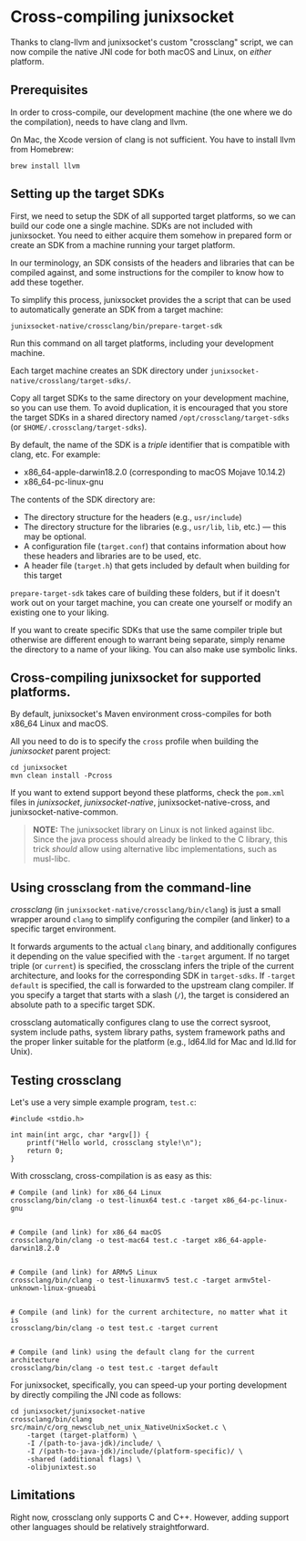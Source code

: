 # Cross-compiling junixsocket

Thanks to clang-llvm and junixsocket's custom "crossclang" script, we can now compile the native
JNI code for both macOS and Linux, on _either_ platform.

## Prerequisites

In order to cross-compile, our development machine (the one where we do the compilation), needs
to have clang and llvm.

On Mac, the Xcode version of clang is not sufficient. You have to install llvm from Homebrew:

    brew install llvm

## Setting up the target SDKs

First, we need to setup the SDK of all supported target platforms, so we can build our code one
a single machine. SDKs are not included with junixsocket. You need to either acquire them somehow
in prepared form or create an SDK from a machine running your target platform.

In our terminology, an SDK consists of the headers and libraries that can be compiled against, and
some instructions for the compiler to know how to add these together.

To simplify this process, junixsocket provides the a script that can be used to automatically generate
an SDK from a target machine:

    junixsocket-native/crossclang/bin/prepare-target-sdk

Run this command on all target platforms, including your development machine.

Each target machine creates an SDK directory under `junixsocket-native/crosslang/target-sdks/`.

Copy all target SDKs to the same directory on your development machine, so you can use them.
To avoid duplication, it is encouraged that you store the target SDKs in a shared directory named
`/opt/crossclang/target-sdks` (or `$HOME/.crossclang/target-sdks`).

By default, the name of the SDK is a _triple_ identifier that is compatible with clang, etc.
For example:

* x86_64-apple-darwin18.2.0 (corresponding to macOS Mojave 10.14.2)
* x86_64-pc-linux-gnu

The contents of the SDK directory are:

* The directory structure for the headers (e.g., `usr/include`)
* The directory structure for the libraries (e.g., `usr/lib`, `lib`, etc.) — this may be optional.
* A configuration file (`target.conf`) that contains information about how these headers and libraries are to be used, etc.
* A header file (`target.h`) that gets included by default when building for this target

`prepare-target-sdk` takes care of building these folders, but if it doesn't work out on your target
machine, you can create one yourself or modify an existing one to your liking. 

If you want to create specific SDKs that use the same compiler triple but otherwise are different
enough to warrant being separate, simply rename the directory to a name of your liking. You can
also make use symbolic links.

## Cross-compiling junixsocket for supported platforms.

By default, junixsocket's Maven environment cross-compiles for both x86_64 Linux and macOS.

All you need to do is to specify the `cross` profile when building the _junixsocket_ parent project:

    cd junixsocket
    mvn clean install -Pcross

If you want to extend support beyond these platforms, check the `pom.xml` files in _junixsocket_,
_junixsocket-native_, junixsocket-native-cross, and junixsocket-native-common.

> **NOTE:** The junixsocket library on Linux is not linked against libc. Since the java process should
already be linked to the C library, this trick _should_ allow using alternative libc implementations,
such as musl-libc.

## Using crossclang from the command-line

_crossclang_ (in `junixsocket-native/crossclang/bin/clang`) is just a small wrapper around `clang` to
simplify configuring the compiler (and linker) to a specific target environment.

It forwards arguments to the actual `clang` binary, and additionally configures it depending on the
value specified with the `-target` argument. If no target triple (or `current`) is specified, the
crossclang infers the triple of the current architecture, and looks for the corresponding SDK in
`target-sdks`. If `-target default` is specified, the call is forwarded to the upstream clang compiler.
If you specify a target that starts with a slash (`/`), the target is considered an absolute path
to a specific target SDK.

crossclang automatically configures clang to use the correct sysroot, system include paths,
system library paths, system framework paths and the proper linker suitable for the platform (e.g.,
ld64.lld for Mac and ld.lld for Unix).

## Testing crossclang

Let's use a very simple example program, `test.c`:

    #include <stdio.h>
    
    int main(int argc, char *argv[]) {
        printf("Hello world, crossclang style!\n");
        return 0;
    }

With crossclang, cross-compilation is as easy as this:

    # Compile (and link) for x86_64 Linux
    crossclang/bin/clang -o test-linux64 test.c -target x86_64-pc-linux-gnu


    # Compile (and link) for x86_64 macOS
    crossclang/bin/clang -o test-mac64 test.c -target x86_64-apple-darwin18.2.0
    

    # Compile (and link) for ARMv5 Linux
    crossclang/bin/clang -o test-linuxarmv5 test.c -target armv5tel-unknown-linux-gnueabi


    # Compile (and link) for the current architecture, no matter what it is
    crossclang/bin/clang -o test test.c -target current


    # Compile (and link) using the default clang for the current architecture
    crossclang/bin/clang -o test test.c -target default

For junixsocket, specifically, you can speed-up your porting development by directly compiling
the JNI code as follows:

    cd junixsocket/junixsocket-native
    crossclang/bin/clang src/main/c/org_newsclub_net_unix_NativeUnixSocket.c \
        -target (target-platform) \
        -I /(path-to-java-jdk)/include/ \
        -I /(path-to-java-jdk)/include/(platform-specific)/ \
        -shared (additional flags) \
        -olibjunixtest.so

## Limitations

Right now, crossclang only supports C and C++. However, adding support other languages should
be relatively straightforward.

